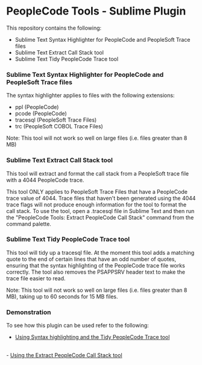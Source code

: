 # PeopleCode Tools - Sublime Plugin

This repository contains the following:
- Sublime Text Syntax Highlighter for PeopleCode and PeopleSoft Trace files
- Sublime Text Extract Call Stack tool
- Sublime Text Tidy PeopleCode Trace tool

### Sublime Text Syntax Highlighter for PeopleCode and PeopleSoft Trace files

The syntax highlighter applies to files with the following extensions:
- ppl (PeopleCode)
- pcode (PeopleCode)
- tracesql (PeopleSoft Trace Files)
- trc (PeopleSoft COBOL Trace Files)

Note: This tool will not work so well on large files (i.e. files greater than 8 MB)

### Sublime Text Extract Call Stack tool

This tool will extract and format the call stack from a PeopleSoft trace file with a 4044 PeopleCode trace.

This tool ONLY applies to PeopleSoft Trace Files that have a PeopleCode trace value of 4044. Trace files that haven't been generated using the 4044 trace flags will not produce enough information for the tool to format the call stack. To use the tool, open a .tracesql file in Sublime Text and then run the "PeopleCode Tools: Extract PeopleCode Call Stack" command from the command palette.

### Sublime Text Tidy PeopleCode Trace tool

This tool will tidy up a tracesql file. At the moment this tool adds a matching quote to the end of certain lines that have an odd number of quotes, ensuring that the syntax highlighting of the PeopleCode trace file works correctly. The tool also removes the PSAPPSRV header text to make the trace file easier to read.

Note: This tool will not work so well on large files (i.e. files greater than 8 MB), taking up to 60 seconds for 15 MB files.

### Demonstration
To see how this plugin can be used refer to the following:
- <a href="http://www.jaymathew.com/?p=588" target="_blank">Using Syntax highlighting and the Tidy PeopleCode Trace tool</a>
<br>
- <a href="http://www.jaymathew.com/?p=18140" target="_blank">Using the Extract PeopleCode Call Stack tool</a>

